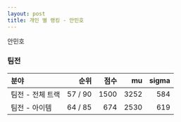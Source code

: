 ```yaml
---
layout: post
title: 개인 별 랭킹 - 안민호
---
```


안민호


### 팀전

| 분야 | 순위 | 점수 | mu | sigma |
|:---|---:|---:|---:|---:|
| 팀전 - 전체 트랙 | 57 / 90 | 1500 | 3252 | 584 |
| 팀전 - 아이템 | 64 / 85 | 674 | 2530 | 619 |

